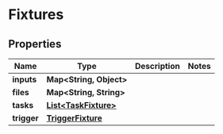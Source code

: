 

# Fixtures


## Properties

| Name | Type | Description | Notes |
|------------ | ------------- | ------------- | -------------|
|**inputs** | **Map&lt;String, Object&gt;** |  |  |
|**files** | **Map&lt;String, String&gt;** |  |  |
|**tasks** | [**List&lt;TaskFixture&gt;**](TaskFixture.md) |  |  |
|**trigger** | [**TriggerFixture**](TriggerFixture.md) |  |  |



